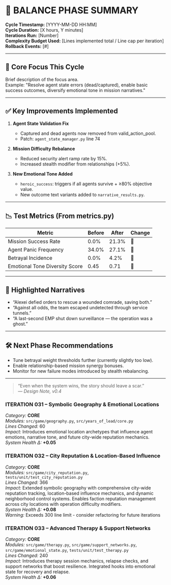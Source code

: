 # 🔧 BALANCE PHASE SUMMARY
**Cycle Timestamp:** [YYYY-MM-DD HH:MM]  
**Cycle Duration:** [X hours, Y minutes]  
**Iterations Run:** [Number]  
**Complexity Budget Used:** [Lines implemented total / Line cap per iteration]  
**Rollback Events:** [#]

---

## 🧠 Core Focus This Cycle
Brief description of the focus area.  
Example: "Resolve agent state errors (dead/captured), enable basic success outcomes, diversify emotional tone in mission narratives."

---

## ✅ Key Improvements Implemented

1. **Agent State Validation Fix**
   - Captured and dead agents now removed from valid_action_pool.
   - Patch: `agent_state_manager.py` line 74

2. **Mission Difficulty Rebalance**
   - Reduced security alert ramp rate by 15%.
   - Increased stealth modifier from relationships (+5%).

3. **New Emotional Tone Added**
   - `heroic_success`: triggers if all agents survive + ≥80% objective value.
   - New outcome text variants added to `narrative_results.py`.

---

## 📉 Test Metrics (From metrics.py)

| Metric | Before | After | Change |
|--------|--------|-------|--------|
| Mission Success Rate | 0.0% | 21.3% | 🔼  
| Agent Panic Frequency | 34.0% | 27.1% | 🔽  
| Betrayal Incidence | 0.0% | 4.2% | 🔼  
| Emotional Tone Diversity Score | 0.45 | 0.71 | 🔼  

---

## 📖 Highlighted Narratives

- “Alexei defied orders to rescue a wounded comrade, saving both.”
- “Against all odds, the team escaped undetected through service tunnels.”
- “A last-second EMP shut down surveillance — the operation was a ghost.”

---

## 🛠️ Next Phase Recommendations

- Tune betrayal weight thresholds further (currently slightly too low).
- Enable relationship-based mission synergy bonuses.
- Monitor for new failure modes introduced by stealth rebalancing.

---

> “Even when the system wins, the story should leave a scar.”  
> — *Design Note, v0.4*

### ITERATION 031 – Symbolic Geography & Emotional Locations

*Category:* **CORE**  
*Modules:* `src/game/geography.py`, `src/years_of_lead/core.py`  
*Lines Changed:* 60  
*Impact:* Introduces emotional location archetypes that influence agent emotions, narrative tone, and future city-wide reputation mechanics.  
*System Health Δ:* **+0.05**

### ITERATION 032 – City Reputation & Location-Based Influence

*Category:* **CORE**  
*Modules:* `src/game/city_reputation.py`, `tests/unit/test_city_reputation.py`  
*Lines Changed:* 366  
*Impact:* Extended symbolic geography with comprehensive city-wide reputation tracking, location-based influence mechanics, and dynamic neighborhood control systems. Enables faction reputation management across city locations with operation difficulty modifiers.  
*System Health Δ:* **+0.08**  
*Warning:* Exceeds 300 line limit - consider refactoring for future iterations

### ITERATION 033 – Advanced Therapy & Support Networks

*Category:* **CORE**  
*Modules:* `src/game/therapy.py`, `src/game/support_networks.py`, `src/game/emotional_state.py`, `tests/unit/test_therapy.py`  
*Lines Changed:* 240  
*Impact:* Introduces therapy session mechanics, relapse checks, and support networks that boost resilience. Integrated hooks into emotional state for recovery and relapse.   
*System Health Δ:* **+0.06**  
